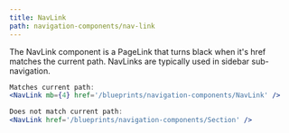 ```yaml
---
title: NavLink
path: navigation-components/nav-link
---
```


The NavLink component is a PageLink that turns black when it's href matches the current path. NavLinks are typically used in sidebar sub-navigation.


```.jsx
Matches current path:
<NavLink mb={4} href='/blueprints/navigation-components/NavLink' />

Does not match current path:
<NavLink href='/blueprints/navigation-components/Section' />
```
